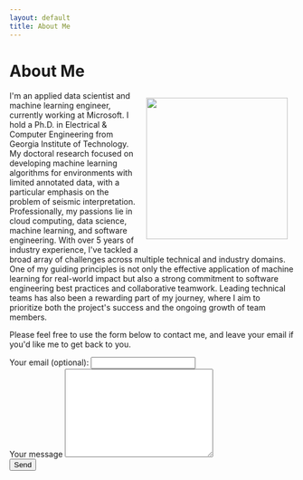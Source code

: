 ```yaml
---
layout: default
title: About Me
---
```


<h1 class="pageTitle">About Me</h1>

<div>
  <img src="{{ '/assets/img/yazeed.jpg' | prepend: site.baseurl }}" alt="" height="250" width="250" align="right" hspace="12" vspace="12">
</div>

<div>

<p>
I'm an applied data scientist and machine learning engineer, currently working at Microsoft. I hold a Ph.D. in Electrical & Computer Engineering from Georgia Institute of Technology. My doctoral research focused on developing machine learning algorithms for environments with limited annotated data, with a particular emphasis on the problem of seismic interpretation. Professionally, my passions lie in cloud computing, data science, machine learning, and software engineering. With over 5 years of industry experience, I've tackled a broad array of challenges across multiple technical and industry domains. One of my guiding principles is not only the effective application of machine learning for real-world impact but also a strong commitment to software engineering best practices and collaborative teamwork. Leading technical teams has also been a rewarding part of my journey, where I aim to prioritize both the project's success and the ongoing growth of team members.
</p>

<p>
Please feel free to use the form below to contact me, and leave your email if you'd like me to get back to you.
</p>
</div>

<div>
<form action="https://formspree.io/f/xnqyaeay" method="POST">
    <label for="email">Your email (optional):</label>
    <input type="email" id="email" name="_replyto" class="full-width"><br>
    <label for="message">Your message</label>
    <textarea name="message" id="message" cols="30" rows="10" class="full-width"></textarea><br>
    <!-- <input type="submit" value="Send" class="button"> -->
    <button type="submit">Send</button>
  </form>

</div>
